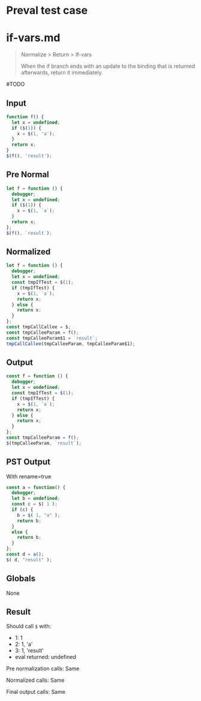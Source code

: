 # Preval test case

# if-vars.md

> Normalize > Return > If-vars
>
> When the if branch ends with an update to the binding that is returned afterwards, return it immediately.

#TODO

## Input

`````js filename=intro
function f() {
  let x = undefined;
  if ($(1)) {
    x = $(1, 'a');
  }
  return x;
}
$(f(), 'result');
`````

## Pre Normal

`````js filename=intro
let f = function () {
  debugger;
  let x = undefined;
  if ($(1)) {
    x = $(1, `a`);
  }
  return x;
};
$(f(), `result`);
`````

## Normalized

`````js filename=intro
let f = function () {
  debugger;
  let x = undefined;
  const tmpIfTest = $(1);
  if (tmpIfTest) {
    x = $(1, `a`);
    return x;
  } else {
    return x;
  }
};
const tmpCallCallee = $;
const tmpCalleeParam = f();
const tmpCalleeParam$1 = `result`;
tmpCallCallee(tmpCalleeParam, tmpCalleeParam$1);
`````

## Output

`````js filename=intro
const f = function () {
  debugger;
  let x = undefined;
  const tmpIfTest = $(1);
  if (tmpIfTest) {
    x = $(1, `a`);
    return x;
  } else {
    return x;
  }
};
const tmpCalleeParam = f();
$(tmpCalleeParam, `result`);
`````

## PST Output

With rename=true

`````js filename=intro
const a = function() {
  debugger;
  let b = undefined;
  const c = $( 1 );
  if (c) {
    b = $( 1, "a" );
    return b;
  }
  else {
    return b;
  }
};
const d = a();
$( d, "result" );
`````

## Globals

None

## Result

Should call `$` with:
 - 1: 1
 - 2: 1, 'a'
 - 3: 1, 'result'
 - eval returned: undefined

Pre normalization calls: Same

Normalized calls: Same

Final output calls: Same
